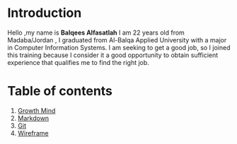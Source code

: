 # Introduction

Hello ,my name is **Balqees Alfasatlah** I am 22 years old from Madaba/Jordan , I graduated from Al-Balqa Applied University with a major in Computer Information Systems.
I am seeking to get a good job, so I joined this training because I consider it a good opportunity to obtain sufficient experience that qualifies me to find the right job.

# Table of contents 
1. [Growth Mind](https://balqeesalfasatlah.github.io/Reading-notes102/growth)
2. [Markdown](https://balqeesalfasatlah.github.io/Reading-notes102/Markdown)
3. [Git](https://balqeesalfasatlah.github.io/Reading-notes102/Git)
4. [Wireframe](https://balqeesalfasatlah.github.io/Reading-notes102/wireframe)
